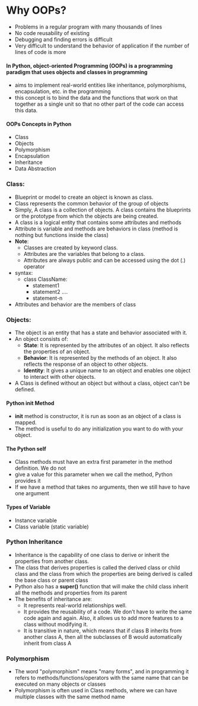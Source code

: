 # Why OOPs?
- Problems in a regular program with many thousands of lines
 - No code reusability of existing
 - Debugging and finding errors is difficult
 - Very difficult to understand the behavior of application if the number of lines of code is more


#### In Python, object-oriented Programming (OOPs) is a programming paradigm that uses objects and classes in programming
- aims to implement real-world entities like inheritance, polymorphisms, encapsulation, etc. in the programming
- this concept is to bind the data and the functions that work on that together as a single unit so that no other part of the code can access this data.
#### OOPs Concepts in Python
- Class
- Objects
- Polymorphism
- Encapsulation
- Inheritance
- Data Abstraction
### Class:
- Blueprint or model to create an object is known as class.
- Class represents the common behavior of the group of objects
- Simply, A class is a collection of objects. A class contains the blueprints or the prototype from which the objects are being created.
- A class is a logical entity that contains some attributes and methods
- Attribute is variable and methods are behaviors in class (method is nothing but functions inside the class)
- **Note**:
  - Classes are created by keyword class.
  - Attributes are the variables that belong to a class.
  - Attributes are always public and can be accessed using the dot (.) operator
 - syntax:
    - class ClassName:
       - statement1
       - statement2 ....
       - statement-n
- Attributes and behavior are the members of class
 ### Objects:
 - The object is an entity that has a state and behavior associated with it.
 - An object consists of:
   - **State**: It is represented by the attributes of an object. It also reflects the properties of an object.
   - **Behavior**: It is represented by the methods of an object. It also reflects the response of an object to other objects.
   - **Identity**: It gives a unique name to an object and enables one object to interact with other objects.
 - A Class is defined without an object but without a class, object can't be defined.
 
#### Python __init__ Method
- __init__ method is constructor, it is run as soon as an object of a class is mapped.
- The method is useful to do any initialization you want to do with your object.
#### The Python self  
- Class methods must have an extra first parameter in the method definition. We do not
- give a value for this parameter when we call the method, Python provides it
- If we have a method that takes no arguments, then we still have to have one argument

#### Types of Variable
 - Instance variable
 - Class variable (static variable)

### Python Inheritance
- Inheritance is the capability of one class to derive or inherit the properties from another class.
-  The class that derives properties is called the derived class or child class and the class from which the properties are being derived is called the base class or parent class
- Python also has a **super()** function that will make the child class inherit all the methods and properties from its parent
- The benefits of inheritance are:
  - It represents real-world relationships well.
  - It provides the reusability of a code. We don’t have to write the same code again and again. Also, it allows us to add more features to a class without modifying it.
  - It is transitive in nature, which means that if class B inherits from another class A, then all the subclasses of B would automatically inherit from class A
### Polymorphism
- The word "polymorphism" means "many forms", and in programming it refers to methods/functions/operators with the same name that can be executed on many objects or classes
- Polymorphism is often used in Class methods, where we can have multiple classes with the same method name










